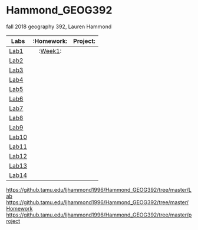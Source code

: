 # Hammond_GEOG392
fall 2018 geography 392, Lauren Hammond

|Labs|:Homework:|Project:|
|--------|:--------:|--------:|
|[Lab1](Lab/Week01/README.md)|:[Week1](Homework\Week01\README.md):|
|[Lab2](Lab/Week02/README.md)|
|[Lab3](Lab\Week03\README.md)|
|[Lab4](Lab\Week04\README.md)|
|[Lab5](Lab\Week05\README.md)|
|[Lab6](Lab\Week06\README.md)|
|[Lab7](Lab\Week07\README.md)|
|[Lab8](Lab\Week08\README.md)|
|[Lab9](Lab\Week09\README.md)|
|[Lab10](Lab\Week10\README.md)|
|[Lab11](Lab\Week11\README.md)|
|[Lab12](Lab\Week12\README.md)|
|[Lab13](Lab\Week13\README.md)|
|[Lab14](Lab\Week14\README.md)|



https://github.tamu.edu/ljhammond1996/Hammond_GEOG392/tree/master/Lab
https://github.tamu.edu/ljhammond1996/Hammond_GEOG392/tree/master/Homework
https://github.tamu.edu/ljhammond1996/Hammond_GEOG392/tree/master/project
